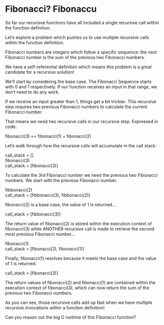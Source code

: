 # Fibonacci? Fibonaccu

So far our recursive functions have all included a single recursive call within the function definition.

Let’s explore a problem which pushes us to use multiple recursive calls within the function definition.

Fibonacci numbers are integers which follow a specific sequence: the next Fibonacci number is the sum of the previous two Fibonacci numbers.

We have a self-referential definition which means this problem is a great candidate for a recursive solution!

We’ll start by considering the base case. The Fibonacci Sequence starts with 0 and 1 respectively. If our function receives an input in that range, we don’t need to do any work.

If we receive an input greater than 1, things get a bit trickier. This recursive step requires two previous Fibonacci numbers to calculate the current Fibonacci number.

That means we need two recursive calls in our recursive step. Expressed in code:

fibonacci(3) == fibonacci(1) + fibonacci(2)

Let’s walk through how the recursive calls will accumulate in the call stack:

call_stack = []\
fibonacci(3)\
call_stack = [fibonacci(3)]

To calculate the 3rd Fibonacci number we need the previous two Fibonacci numbers. We start with the previous Fibonacci number.

fibbonacci(2)\
call_stack = [fibbonacci(3), fibbonacci(2)]

fibonacci(2) is a base case, the value of 1 is returned…

call_stack = [fibbonacci(3)]

The return value of fibonacci(2) is stored within the execution context of fibonacci(3) while ANOTHER recursive call is made to retrieve the second most previous Fibonacci number…

fibonacci(1)\
call_stack = [fibonacci(3), fibonacci(1)]

Finally, fibonacci(1) resolves because it meets the base case and the value of 1 is returned.

call_stack = [fibonacci(3)]

The return values of fibonacci(2) and fibonacci(1) are contained within the execution context of fibonacci(3), which can now return the sum of the previous two Fibonacci numbers.

As you can see, those recursive calls add up fast when we have multiple recursive invocations within a function definition!

Can you reason out the big O runtime of this Fibonacci function?
